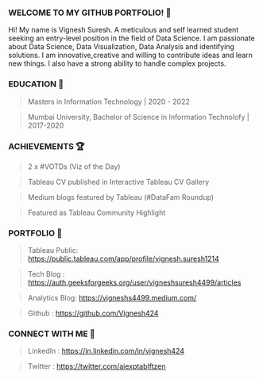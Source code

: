 ### WELCOME TO MY GITHUB PORTFOLIO! 👋

Hi! My name is Vignesh Suresh. A meticulous and self learned student seeking an entry-level position in the field of Data Science. I am passionate about Data Science, Data Visualization, Data Analysis and identifying solutions. I am innovative,creative and willing to contribute ideas and learn new things. I also have a strong ability to handle complex projects.

### EDUCATION 🏫

> Masters in Information Technology | 2020 - 2022

> Mumbai University, Bachelor of Science in Information Technolofy | 2017-2020

### ACHIEVEMENTS 🏆

> 2 x #VOTDs (Viz of the Day)

> Tableau CV published in Interactive Tableau CV Gallery

> Medium blogs featured by Tableau (#DataFam Roundup)

> Featured as Tableau Community Highlight

### PORTFOLIO 📁

> Tableau Public: https://public.tableau.com/app/profile/vignesh.suresh1214

> Tech Blog : https://auth.geeksforgeeks.org/user/vigneshsuresh4499/articles

> Analytics Blog: https://vigneshs4499.medium.com/

> Github : https://github.com/Vignesh424

### CONNECT WITH ME 🤝

> LinkedIn : https://in.linkedin.com/in/vignesh424

> Twitter : https://twitter.com/aiexptablftzen
